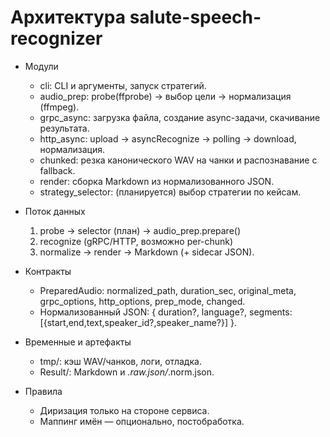 # Архитектура salute-speech-recognizer

- Модули
  - cli: CLI и аргументы, запуск стратегий.
  - audio_prep: probe(ffprobe) → выбор цели → нормализация (ffmpeg).
  - grpc_async: загрузка файла, создание async-задачи, скачивание результата.
  - http_async: upload → asyncRecognize → polling → download, нормализация.
  - chunked: резка канонического WAV на чанки и распознавание с fallback.
  - render: сборка Markdown из нормализованного JSON.
  - strategy_selector: (планируется) выбор стратегии по кейсам.

- Поток данных
  1) probe → selector (план) → audio_prep.prepare()
  2) recognize (gRPC/HTTP, возможно per-chunk)
  3) normalize → render → Markdown (+ sidecar JSON).

- Контракты
  - PreparedAudio: normalized_path, duration_sec, original_meta, grpc_options, http_options, prep_mode, changed.
  - Нормализованный JSON: { duration?, language?, segments: [{start,end,text,speaker_id?,speaker_name?}] }.

- Временные и артефакты
  - tmp/: кэш WAV/чанков, логи, отладка.
  - Result/: Markdown и *.raw.json/*.norm.json.

- Правила
  - Диризация только на стороне сервиса.
  - Маппинг имён — опционально, постобработка.
